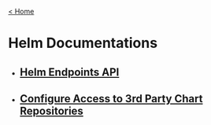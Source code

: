 
[< Home](/)

# Helm Documentations

* ## [Helm Endpoints API](endpoints_api.md)

* ## [Configure Access to 3rd Party Chart Repositories](configure-3rdparty-repos-access.md)
